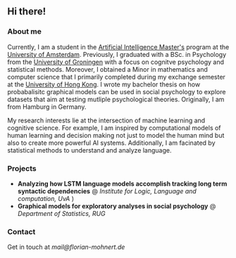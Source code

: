 ## Hi there!

### About me
Currently, I am a student in the [Artificial Intelligence Master's](http://gss.uva.nl/content/masters/artificial-intelligence/artificial-intelligence.html/) program at the [University of Amsterdam](http://www.uva.nl/en/home). Previously, I graduated with a BSc. in Psychology from the [University of Groningen](https://www.rug.nl/?lang=en) with a focus on cognitve psychology and statistical methods. Moreover, I obtained a Minor in mathematics and computer science that I primarily completed during my exchange semester at the [University of Hong Kong](https://www.hku.hk/). I wrote my bachelor thesis on how probabalisitc graphical models can be used in social psychology to explore datasets that aim at testing mutliple psychological theories. Originally, I am from Hamburg in Germany.

My research interests lie at the intersection of machine learning and cognitive science. For example, I am inspired by computational models of human learning and decision making not just to model the human mind but also to create more powerful AI systems. Additionally, I am facinated by statistical methods to understand and analyze language. 

<!-- END of JUNE, add: Currently I am interning at the Max Plank institute for intelligent systems in the Rationality Enhancement group. and in projects: - **Evaluating the rational metareasoning model of strategy selection against process-tracing data on risky choice** (Rationality Enhancement group, MPI Tübingen) -->


### Projects
- **Analyzing how LSTM language models accomplish tracking long term syntactic dependencies** @ _Institute for Logic, Language and computation, UvA_ )
- **Graphical models for exploratory analyses in social psychology** @ _Department of Statistics, RUG_

### Contact

Get in touch at _mail@florian-mohnert.de_ 
